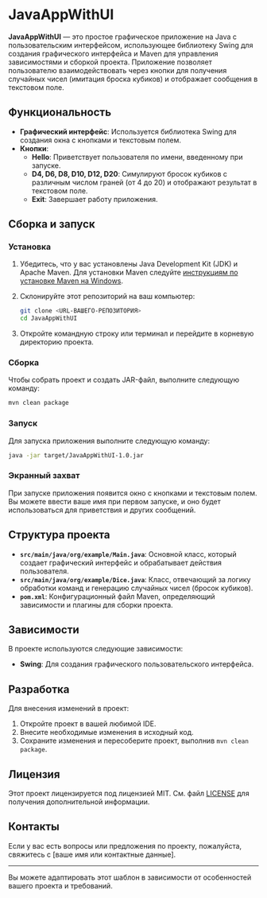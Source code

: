 # JavaAppWithUI

**JavaAppWithUI** — это простое графическое приложение на Java с пользовательским интерфейсом, использующее библиотеку Swing для создания графического интерфейса и Maven для управления зависимостями и сборкой проекта. Приложение позволяет пользователю взаимодействовать через кнопки для получения случайных чисел (имитация броска кубиков) и отображает сообщения в текстовом поле.

## Функциональность

- **Графический интерфейс**: Используется библиотека Swing для создания окна с кнопками и текстовым полем.
- **Кнопки**:
  - **Hello**: Приветствует пользователя по имени, введенному при запуске.
  - **D4, D6, D8, D10, D12, D20**: Симулируют бросок кубиков с различным числом граней (от 4 до 20) и отображают результат в текстовом поле.
  - **Exit**: Завершает работу приложения.

## Сборка и запуск

### Установка

1. Убедитесь, что у вас установлены Java Development Kit (JDK) и Apache Maven. Для установки Maven следуйте [инструкциям по установке Maven на Windows](https://maven.apache.org/install.html).

2. Склонируйте этот репозиторий на ваш компьютер:

    ```bash
    git clone <URL-ВАШЕГО-РЕПОЗИТОРИЯ>
    cd JavaAppWithUI
    ```

3. Откройте командную строку или терминал и перейдите в корневую директорию проекта.

### Сборка

Чтобы собрать проект и создать JAR-файл, выполните следующую команду:

```bash
mvn clean package
```

### Запуск

Для запуска приложения выполните следующую команду:

```bash
java -jar target/JavaAppWithUI-1.0.jar
```

### Экранный захват

При запуске приложения появится окно с кнопками и текстовым полем. Вы можете ввести ваше имя при первом запуске, и оно будет использоваться для приветствия и других сообщений.

## Структура проекта

- **`src/main/java/org/example/Main.java`**: Основной класс, который создает графический интерфейс и обрабатывает действия пользователя.
- **`src/main/java/org/example/Dice.java`**: Класс, отвечающий за логику обработки команд и генерацию случайных чисел (бросок кубиков).
- **`pom.xml`**: Конфигурационный файл Maven, определяющий зависимости и плагины для сборки проекта.

## Зависимости

В проекте используются следующие зависимости:
- **Swing**: Для создания графического пользовательского интерфейса.

## Разработка

Для внесения изменений в проект:
1. Откройте проект в вашей любимой IDE.
2. Внесите необходимые изменения в исходный код.
3. Сохраните изменения и пересоберите проект, выполнив `mvn clean package`.

## Лицензия

Этот проект лицензируется под лицензией MIT. См. файл [LICENSE](LICENSE) для получения дополнительной информации.

## Контакты

Если у вас есть вопросы или предложения по проекту, пожалуйста, свяжитесь с [ваше имя или контактные данные].

---

Вы можете адаптировать этот шаблон в зависимости от особенностей вашего проекта и требований.
